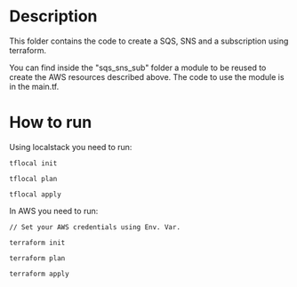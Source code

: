 # Description
This folder contains the code to create a SQS, SNS and a subscription using terraform.

You can find inside the "sqs_sns_sub" folder a module to be reused to create the AWS resources described above. The code to use the module is in the main.tf.

# How to run

Using localstack you need to run:

```
tflocal init

tflocal plan

tflocal apply
```

In AWS you need to run:

```
// Set your AWS credentials using Env. Var.

terraform init

terraform plan

terraform apply
```
